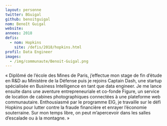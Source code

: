 ```yaml
---
layout: personne
twitter: BGuigal
github: benoitguigal
nom: Benoît Guigal
website:
annees: 2018
defis:
  - nom: Hopkins
    site: /defis/2018/hopkins.html
profil: Data Engineer
images:
  - /img/communaute/Benoit-Guigal.png
---
```


« Diplômé de l’école des Mines de Paris, j’effectue mon stage de fin
d’étude en R&D au Ministère de la Défense puis je rejoins Captain
Dash, une startup spécialisée en Business Intelligence en tant que
data engineer. Je me lance ensuite dans une aventure entrepreneuriale
et co-fonde Figure, un service de location de cabines photographiques
connectées à une plateforme web communautaire. Enthousiasmé par le
programme EIG, je travaille sur le défi Hopkins pour lutter contre la
fraude financière et enrayer l’économie souterraine. Sur mon temps
libre, on peut m’apercevoir dans les salles d’escalade ou à la
montagne. »
